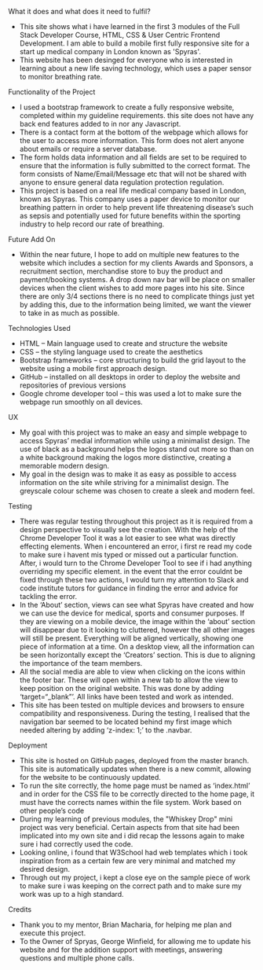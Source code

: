 What it does and what does it need to fulfil?
-	This site shows what i have learned in the first 3 modules of the Full Stack Developer Course, HTML, CSS & User Centric Frontend Development. I am able to build a mobile first fully responsive site for a start up medical company in London known as 'Spyras'.
-	This website has been desinged for everyone who is interested in learning about a new life saving technology, which uses a paper sensor to monitor breathing rate.
                       
                       
Functionality of the Project
- I used a bootstrap framework to create a fully responsive website, completed within my guideline requirements. this site does not have any back end features added to in nor any Javascript.
- There is a contact form at the bottom of the webpage which allows for the user to access more information. This form does not alert anyone about emails or require a server database.
- The form holds data information and all fields are set to be required to ensure that the information is fully submitted to the correct format. The form consists of Name/Email/Message etc that will not be shared with anyone to ensure general data regulation protection regulation.
- This project is based on a real life medical company based in London, known as Spyras. This company uses a paper device to monitor our breathing pattern in order to help prevent life threatening disease’s such as sepsis and potentially used for future benefits within the sporting industry to help record our rate of breathing.  
         
         
         
Future Add On
-	Within the near future, I hope to add on multiple new features to the website which includes a section for my clients Awards and Sponsors, a recruitment section, merchandise store to buy the product and payment/booking systems. A drop down nav bar will be place on smaller devices when the client wishes to add more pages into his site. Since there are only 3/4 sections there is no need to complicate things just yet by adding this, due to the information being limited, we want the viewer to take in as much as possible.
                       
                       
                       
Technologies Used
-	HTML – Main language used to create and structure the website
-	CSS – the styling language used to create the aesthetics
-	Bootstrap frameworks – core structuring to build the grid layout to the website using a mobile first approach design.
-	GitHub – installed on all desktops in order to deploy the website and repositories of previous versions 
-	Google chrome developer tool – this was used a lot to make sure the webpage run smoothly on all devices. 
                   
                   
                   
UX
- My goal with this project was to make an easy and simple webpage to access Spyras’ medial information while using a minimalist design. The use of black as a background helps the logos stand out more so than on a white background making the logos more distinctive, creating a memorable modern design.
- My goal in the design was to make it as easy as possible to access information on the site while striving for a minimalist design. The greyscale colour scheme was chosen to create a sleek and modern feel.
                      
                    
                   
                     
Testing
- There was regular testing throughout this project as it is required from a design perspective to visually see the creation. With the help of the Chrome Developer Tool it was a lot easier to see what was directly effecting elements. When i encountered an error, i first re read my code to make sure i havent mis typed or missed out a particular function. After, i would turn to the Chrome Developer Tool to see if i had anything overriding my specific element. in the event that the error couldnt be fixed through these two actions, I would turn my attention to Slack and code institute tutors for guidance in finding the error and advice for tackling the error.
- In the ‘About’ section, views can see what Spyras have created and how we can use the device for medical, sports and consumer purposes. If they are viewing on a mobile device, the image within the ‘about’ section will disappear due to it looking to cluttered, however the all other images will still be present. Everything will be aligned vertically, showing one piece of information at a time. On a desktop view, all the information can be seen horizontally except the ‘Creators’ section. This is due to aligning the importance of the team members.
- All the social media are able to view when clicking on the icons within the footer bar. These will open within a new tab to allow the view to keep position on the original website. This was done by adding ‘target=“_blank”’. All links have been tested and work as intended.
- This site has been tested on multiple devices and browsers to ensure compatibility and responsiveness. During the testing, I realised that the navigation bar seemed to be located behind my first image which needed altering by adding ‘z-index: 1;’ to the .navbar. 
                       
                       
                      
Deployment
-	This site is hosted on GitHub pages, deployed from the master branch. This site is automatically updates when there is a new commit, allowing for the website to be continuously updated. 
-	To run the site correctly, the home page must be named as ‘index.html’  and in order for the CSS file to be correctly directed to the home page, it must have the corrects names within the file system. 
Work based on other people’s code
-  During my learning of previous modules, the "Whiskey Drop" mini project was very beneficial. Certain aspects from that site had been implicated into my own site and i did recap the lessons again to make sure i had correctly used the code. 
-  Looking online, i found that W3School had web templates which i took inspiration from as a certain few are very minimal and matched my desired design.
- Through out my project, i kept a close eye on the sample piece of work to make sure i was keeping on the correct path and to make sure my work was up to a high standard.
                        
            
            
Credits
- Thank you to my mentor, Brian Macharia, for helping me plan and execute this project.
- To the Owner of Spryas, George Winfield, for allowing me to update his website and for the addition support with meetings, answering questions and multiple phone calls.


